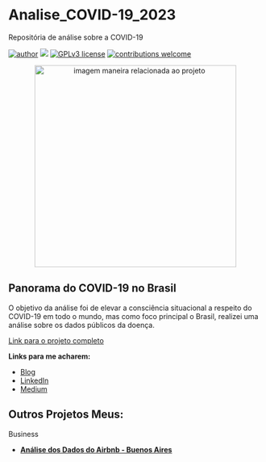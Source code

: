 # Analise_COVID-19_2023
Repositória de análise sobre a COVID-19

[![author](https://img.shields.io/badge/author-Thais.Helena-red.svg)](https://www.linkedin.com/in/thais-helena-palma-9021a183/) [![](https://img.shields.io/badge/python-3.7+-blue.svg)](https://www.python.org/downloads/release/python-365/) [![GPLv3 license](https://img.shields.io/badge/License-GPLv3-blue.svg)](http://perso.crans.org/besson/LICENSE.html) [![contributions welcome](https://img.shields.io/badge/contributions-welcome-brightgreen.svg?style=flat)](https://github.com/rafaelnduarte/portfolio/issues)

<p align="center">
  <img src="https://images.unsplash.com/photo-1584483766114-2cea6facdf57?ixlib=rb-4.0.3&ixid=MnwxMjA3fDB8MHxwaG90by1wYWdlfHx8fGVufDB8fHx8&auto=format&fit=crop&w=1170&q=80" alt="imagem maneira relacionada ao projeto"height=400px >
</p>

## Panorama do COVID-19 no Brasil 

O objetivo da análise foi de elevar a consciência situacional a respeito do COVID-19 em todo o mundo, mas como foco principal o Brasil, realizei uma análise sobre os dados públicos da doença.

[Link para o projeto completo](https://github.com/Tha-Helena/Analise_de_Dados_Airbnb_Buenos_Aires/blob/main/Projeto_01_Analisando_os_Dados_do_Airbnb.ipynb)

**Links para me acharem:**
* [Blog](https://github.com/Tha-Helena)
* [LinkedIn](https://www.linkedin.com/in/thais-helena-palma-9021a183/)
* [Medium](https://medium.com/@thais.helena.palma)





## Outros Projetos Meus:

Business
* **[Análise dos Dados do Airbnb - Buenos Aires](https://tinyurl.com/3sndvmkp)**

